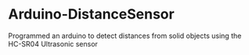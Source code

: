 # Arduino-DistanceSensor
Programmed an arduino to detect distances from solid objects using the HC-SR04 Ultrasonic sensor
